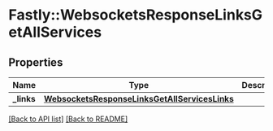 # Fastly::WebsocketsResponseLinksGetAllServices

## Properties

| Name | Type | Description | Notes |
| ---- | ---- | ----------- | ----- |
| **_links** | [**WebsocketsResponseLinksGetAllServicesLinks**](WebsocketsResponseLinksGetAllServicesLinks.md) |  | [optional] |

[[Back to API list]](../../README.md#endpoints) [[Back to README]](../../README.md)

